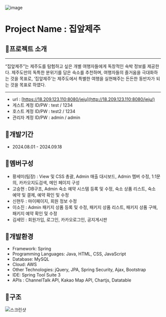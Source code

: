![image](https://github.com/user-attachments/assets/1a3f9008-4e63-4555-aea4-5cba0523150e)

# Project Name : 집앞제주

## 🔰프로젝트 소개

---

“집앞제주”는 제주도를 탐험하고 싶은 개별 여행자들에게 독창적인 숙박 정보를 제공한다. 제주도만의 독특한 분위기를 담은 숙소를 추천하며, 여행자들의 즐거움을 극대화하는 것을 목표로, ‘집앞제주’는 제주도에서 특별한 여행을 실현해주는 든든한 동반자가 되는 것을 목표로 하였다.

---

- url : [https://18.209.123.110:8080/jeju](http://18.209.123.110:8080/jeju/)
- 게스트 계정 ID/PW :  test / 1234
- 호스트 계정 ID/PW :  test2 / 1234
- 관리자 계정 ID/PW : admin / admin

## 🔰개발기간

- 2024.08.01 - 2024.09.18

## 🔰멤버구성

- 황세미(팀장) : View 및 CSS 총괄, Admin 매출 대시보드, Admin 멤버 수정, 1:1문의, 카카오지도검색, 메인 페이지 구성
- 고승현 : DB구조, Admin 숙소 예약 시스템 등록 및 수정,  숙소 상품 리스트, 숙소 예약 및 결제, 예약 확인 및 수정
- 신현두 : 마이페이지, 회원 정보 수정
- 이소진 : Admin 패키지 상품 등록 및 수정, 패키지 상품 리스트, 패키지 상품 구매, 패키지 예약 확인 및 수정
- 김세민 : 회원가입, 로그인, 카카오로그인, 공지게시판

## 🔰개발환경

- Framework: Spring
- Programming Languages: Java, HTML, CSS, JavaScript
- Database: MySQL
- Cloud: AWS
- Other Technologies: jQuery, JPA, Spring Security, Ajax, Bootstrap
- IDE: Spring Tool Suite 3
- APIs : ChannelTalk API, Kakao Map API, Chartjs, Datatable

## 🔰구조

![스크린샷](https://github.com/user-attachments/assets/fc05452b-542f-497b-b49b-ba209e840201)

